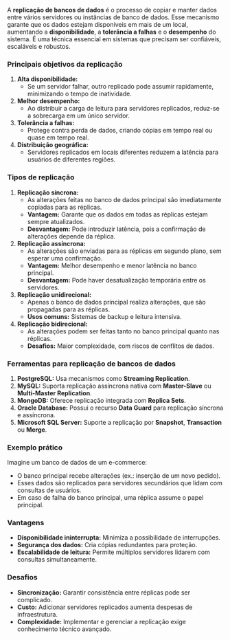 A **replicação de bancos de dados** é o processo de copiar e manter dados entre vários servidores ou instâncias de banco de dados. Esse mecanismo garante que os dados estejam disponíveis em mais de um local, aumentando a **disponibilidade**, a **tolerância a falhas** e o **desempenho** do sistema. É uma técnica essencial em sistemas que precisam ser confiáveis, escaláveis e robustos.

### **Principais objetivos da replicação**

1. **Alta disponibilidade:**
    - Se um servidor falhar, outro replicado pode assumir rapidamente, minimizando o tempo de inatividade.
2. **Melhor desempenho:**
    - Ao distribuir a carga de leitura para servidores replicados, reduz-se a sobrecarga em um único servidor.
3. **Tolerância a falhas:**
    - Protege contra perda de dados, criando cópias em tempo real ou quase em tempo real.
4. **Distribuição geográfica:**
    - Servidores replicados em locais diferentes reduzem a latência para usuários de diferentes regiões.

### **Tipos de replicação**

1. **Replicação síncrona:**
    - As alterações feitas no banco de dados principal são imediatamente copiadas para as réplicas.
    - **Vantagem:** Garante que os dados em todas as réplicas estejam sempre atualizados.
    - **Desvantagem:** Pode introduzir latência, pois a confirmação de alterações depende da réplica.
2. **Replicação assíncrona:**
    - As alterações são enviadas para as réplicas em segundo plano, sem esperar uma confirmação.
    - **Vantagem:** Melhor desempenho e menor latência no banco principal.
    - **Desvantagem:** Pode haver desatualização temporária entre os servidores.
3. **Replicação unidirecional:**
    - Apenas o banco de dados principal realiza alterações, que são propagadas para as réplicas.
    - **Usos comuns:** Sistemas de backup e leitura intensiva.
4. **Replicação bidirecional:**
    - As alterações podem ser feitas tanto no banco principal quanto nas réplicas.
    - **Desafios:** Maior complexidade, com riscos de conflitos de dados.

### **Ferramentas para replicação de bancos de dados**

1. **PostgreSQL:** Usa mecanismos como **Streaming Replication**.
2. **MySQL:** Suporta replicação assíncrona nativa com **Master-Slave** ou **Multi-Master Replication**.
3. **MongoDB:** Oferece replicação integrada com **Replica Sets**.
4. **Oracle Database:** Possui o recurso **Data Guard** para replicação síncrona e assíncrona.
5. **Microsoft SQL Server:** Suporte a replicação por **Snapshot**, **Transaction** ou **Merge**.

### **Exemplo prático**

Imagine um banco de dados de um e-commerce:
- O banco principal recebe alterações (ex.: inserção de um novo pedido).
- Esses dados são replicados para servidores secundários que lidam com consultas de usuários.
- Em caso de falha do banco principal, uma réplica assume o papel principal.

### **Vantagens**

- **Disponibilidade ininterrupta:** Minimiza a possibilidade de interrupções.
- **Segurança dos dados:** Cria cópias redundantes para proteção.
- **Escalabilidade de leitura:** Permite múltiplos servidores lidarem com consultas simultaneamente.

### **Desafios**

- **Sincronização:** Garantir consistência entre réplicas pode ser complicado.
- **Custo:** Adicionar servidores replicados aumenta despesas de infraestrutura.
- **Complexidade:** Implementar e gerenciar a replicação exige conhecimento técnico avançado.



